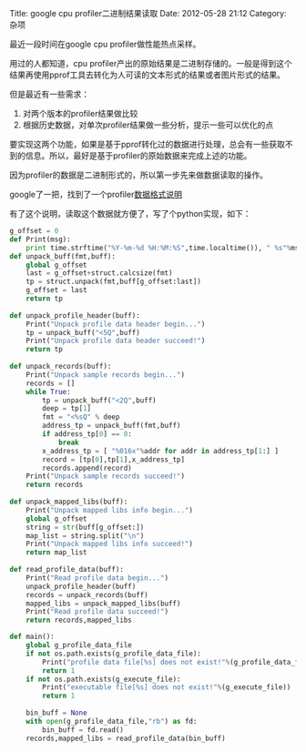 Title: google cpu profiler二进制结果读取
Date: 2012-05-28 21:12
Category: 杂项

最近一段时间在google cpu profiler做性能热点采样。

用过的人都知道，cpu profiler产出的原始结果是二进制存储的。一般是得到这个结果再使用pprof工具去转化为人可读的文本形式的结果或者图片形式的结果。

但是最近有一些需求：

1.  对两个版本的profiler结果做比较
2.  根据历史数据，对单次profiler结果做一些分析，提示一些可以优化的点

要实现这两个功能，如果是基于pprof转化过的数据进行处理，总会有一些获取不到的信息。所以，最好是基于profiler的原始数据来完成上述的功能。

因为profiler的数据是二进制形式的，所以第一步先来做数据读取的操作。

google了一把，找到了一个profiler[数据格式说明](http://google-perftools.googlecode.com/svn/trunk/doc/cpuprofile-fileformat.html)

有了这个说明，读取这个数据就方便了，写了个python实现，如下：

```python
g_offset = 0
def Print(msg):
    print time.strftime("%Y-%m-%d %H:%M:%S",time.localtime()), " %s"%msg
def unpack_buff(fmt,buff):
    global g_offset
    last = g_offset+struct.calcsize(fmt)
    tp = struct.unpack(fmt,buff[g_offset:last])
    g_offset = last
    return tp
     
def unpack_profile_header(buff):
    Print("Unpack profile data header begin...")
    tp = unpack_buff("<5Q",buff)
    Print("Unpack profile data header succeed!")
    return tp
     
def unpack_records(buff):
    Print("Unpack sample records begin...")
    records = []
    while True:
        tp = unpack_buff("<2Q",buff)
        deep = tp[1]
        fmt = "<%sQ" % deep
        address_tp = unpack_buff(fmt,buff)
        if address_tp[0] == 0:
            break
        x_address_tp = [ "%016x"%addr for addr in address_tp[1:] ]
        record = [tp[0],tp[1],x_address_tp]
        records.append(record)
    Print("Unpack sample records succeed!")
    return records
 
def unpack_mapped_libs(buff):
    Print("Unpack mapped libs info begin...")
    global g_offset
    string = str(buff[g_offset:])
    map_list = string.split("\n")
    Print("Unpack mapped libs info succeed!")
    return map_list
 
def read_profile_data(buff):
    Print("Read profile data begin...")
    unpack_profile_header(buff)
    records = unpack_records(buff)
    mapped_libs = unpack_mapped_libs(buff)
    Print("Read profile data succeed!")
    return records,mapped_libs

def main():
    global g_profile_data_file
    if not os.path.exists(g_profile_data_file):
        Print("profile data file[%s] does not exist!"%(g_profile_data_file))
        return 1
    if not os.path.exists(g_execute_file):
        Print("executable file[%s] does not exist!"%(g_execute_file))
        return 1
 
    bin_buff = None
    with open(g_profile_data_file,"rb") as fd:
        bin_buff = fd.read()
    records,mapped_libs = read_profile_data(bin_buff)
```
